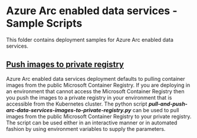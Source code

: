# Azure Arc enabled data services - Sample Scripts

This folder contains deployment samples for Azure Arc enabled data services.

## [Push images to private registry](./pull-and-push-arc-data-services-images-to-private-registry.py)

Azure Arc enabled data services deployment defaults to pulling container images from the public Microsoft Container Registry. If you are deploying in an environment that cannot access the Microsoft Container Registry then you push the images to a private registry in your environment that is accessible from the Kubernetes cluster. The python script ***pull-and-push-arc-data-services-images-to-private-registry.py*** can be used to pull images from the public Microsoft Container Registry to your private registry. The script can be used either in an interactive manner or in automated fashion by using environment variables to supply the parameters.